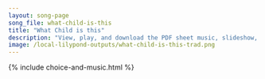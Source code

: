 ```yaml
---
layout: song-page
song_file: what-child-is-this
title: "What Child is this"
description: "View, play, and download the PDF sheet music, slideshow, and audio. Lyrics: What Child is this, who, laid to rest, on Mary's lap is sleeping, whom angels greet with anthems sweet, while shepherds watch are keeping? This, this ... english christian 4part winter"
image: /local-lilypond-outputs/what-child-is-this-trad.png
---
```


{% include choice-and-music.html %}